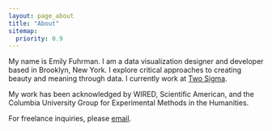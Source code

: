 ```yaml
---
layout: page_about
title: "About"
sitemap:
  priority: 0.9
---
```

My name is Emily Fuhrman. I am a data visualization designer and developer based in Brooklyn, New York. I explore critical approaches to creating beauty and meaning through data. I currently work at [Two Sigma](https://www.twosigma.com/).

My work has been acknowledged by WIRED, Scientific American, and the Columbia University Group for Experimental Methods in the Humanities.

For freelance inquiries, please [email](mailto:ef2512@columbia.edu).